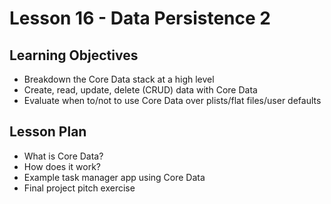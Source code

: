 # Lesson 16 - Data Persistence 2

## Learning Objectives

* Breakdown the Core Data stack at a high level
* Create, read, update, delete (CRUD) data with Core Data
* Evaluate when to/not to use Core Data over plists/flat files/user defaults

## Lesson Plan

* What is Core Data?
* How does it work?
* Example task manager app using Core Data
* Final project pitch exercise



